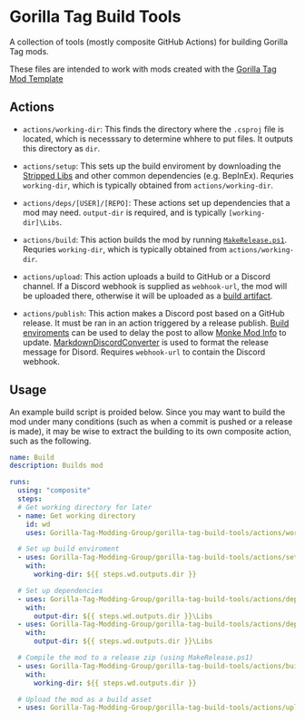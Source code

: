 # Gorilla Tag Build Tools

A collection of tools (mostly composite GitHub Actions) for building Gorilla Tag mods.

These files are intended to work with mods created with the [Gorilla Tag Mod Template](https://github.com/graicc/gorillatagmodtemplate)

## Actions

- `actions/working-dir`: This finds the directory where the `.csproj` file is located, which is necesssary to determine whhere to put files. It outputs this directory as `dir`.

- `actions/setup`: This sets up the build enviroment by downloading the [Stripped Libs](https://github.com/Gorilla-Tag-Modding-Group/BeatStripper) and other common dependencies (e.g. BepInEx).
Requries `working-dir`, which is typically obtained from `actions/working-dir`.

- `actions/deps/[USER]/[REPO]`: These actions set up dependencies that a mod may need. `output-dir` is required, and is typically `[working-dir]\Libs`.

- `actions/build`: This action builds the mod by running [`MakeRelease.ps1`](https://github.com/Graicc/GorillaTagModTemplate#template-information).
Requries `working-dir`, which is typically obtained from `actions/working-dir`.

- `actions/upload`: This action uploads a build to GitHub or a Discord channel.
If a Discord webhook is supplied as `webhook-url`, the mod will be uploaded there, otherwise it will be uploaded as a [build artifact](https://docs.github.com/en/actions/using-workflows/storing-workflow-data-as-artifacts#about-workflow-artifacts).

- `actions/publish`: This action makes a Discord post based on a GitHub release. It must be ran in an action triggered by a release publish.
[Build enviroments](https://docs.github.com/en/actions/deployment/targeting-different-environments/using-environments-for-deployment#wait-timer) can be used to delay the post to allow [Monke Mod Info](https://github.com/DeadlyKitten/MonkeModInfo) to update.
[MarkdownDiscordConverter](https://github.com/Graicc/MarkdownDiscordConverter) is used to format the release message for Disord.
Requires `webhook-url` to contain the Discord webhook.

## Usage

An example build script is proided below. Since you may want to build the mod under many conditions (such as when a commit is pushed or a release is made), it may be wise to extract the building to its own composite action, such as the following.

```yml
name: Build
description: Builds mod

runs:
  using: "composite"
  steps:
  # Get working directory for later
  - name: Get working directory
    id: wd
    uses: Gorilla-Tag-Modding-Group/gorilla-tag-build-tools/actions/working-dir@main

  # Set up build enviroment
  - uses: Gorilla-Tag-Modding-Group/gorilla-tag-build-tools/actions/setup@main
    with:
      working-dir: ${{ steps.wd.outputs.dir }}

  # Set up dependencies
  - uses: Gorilla-Tag-Modding-Group/gorilla-tag-build-tools/actions/deps/legoandmars/Utilla@main
    with:
      output-dir: ${{ steps.wd.outputs.dir }}\Libs
  - uses: Gorilla-Tag-Modding-Group/gorilla-tag-build-tools/actions/deps/ToniMacaroni/ComputerInterface
    with:
      output-dir: ${{ steps.wd.outputs.dir }}\Libs

  # Compile the mod to a release zip (using MakeRelease.ps1)
  - uses: Gorilla-Tag-Modding-Group/gorilla-tag-build-tools/actions/build@main
    with:
      working-dir: ${{ steps.wd.outputs.dir }}

  # Upload the mod as a build asset
  - uses: Gorilla-Tag-Modding-Group/gorilla-tag-build-tools/actions/upload@main
```
